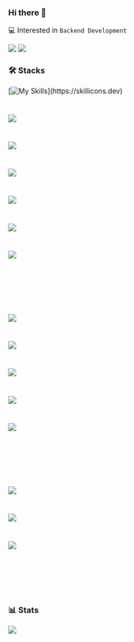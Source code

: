 ### Hi there 👋

💻 Interested in `Backend Development`
<br>

<div align="left">
  <img src="http://mazassumnida.wtf/api/mini/generate_badge?boj=meatsby">
  <img src="https://hits.seeyoufarm.com/api/count/incr/badge.svg?url=https%3A%2F%2Fgithub.com%2Fmeatsby&count_bg=%23BFBFBF&title_bg=%238AA6A3&icon=github.svg&icon_color=%23E7E7E7&title=hits&edge_flat=false">
  <br>
</div>

### 🛠 Stacks

[![My Skills]([https://skillicons.dev/icons?i=js,html,css,wasm](https://skillicons.dev/icons?i=python,java,spring,hibernate,nginx,aws,terraform,mysql,jenkins,docker,idea,vscode,obsidian,notion,git))](https://skillicons.dev)

# <div align=left> 
#   <img src="https://img.shields.io/badge/Java-007396?style=flat&logo=java&logoColor=white">
#   <img src="https://img.shields.io/badge/Python-3776AB?style=flat&logo=python&logoColor=white">
#   <img src="https://img.shields.io/badge/Spring-6DB33F?style=flat&logo=spring&logoColor=white">
#   <img src="https://img.shields.io/badge/Spring Boot-6DB33F?style=flat&logo=springboot&logoColor=white">
#   <img src="https://img.shields.io/badge/JUnit-25A162?style=flat&logo=junit5&logoColor=white">
#   <img src="https://img.shields.io/badge/Gradle-02303A?style=flat&logo=gradle&logoColor=white">
#   <br>
# 
#   <img src="https://img.shields.io/badge/AWS-232F3E?style=flat&logo=amazonaws&logoColor=white">
#   <img src="https://img.shields.io/badge/AWS EC2-FF9900?style=flat&logo=amazonec2&logoColor=white">
#   <img src="https://img.shields.io/badge/MySQL-4479A1?style=flat&logo=mysql&logoColor=white">
#   <img src="https://img.shields.io/badge/Jenkins-D24939?style=flat&logo=jenkins&logoColor=white">
#   <img src="https://img.shields.io/badge/Nginx-009639?style=flat&logo=nginx&logoColor=white">
#   <br>
# 
#   <img src="https://img.shields.io/badge/IntelliJ-000000?style=flat&logo=intellijidea&logoColor=white">
#   <img src="https://img.shields.io/badge/Git-F05032?style=flat&logo=git&logoColor=white">
#   <img src="https://img.shields.io/badge/GitHub-181717?style=flat&logo=github&logoColor=white">
#   <br>
# </div>

### 📊 Stats

<div align="left">
  <img src="https://github-readme-stats.vercel.app/api?username=meatsby&show_icons=true&count_private=true&hide_border=true&theme=react">
  <br>
</div>
